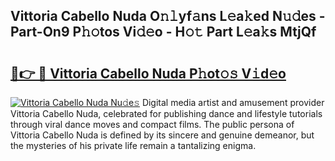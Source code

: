 ## Vittoria Cabello Nuda O𝚗𝚕yf𝚊ns L𝚎a𝚔ed N𝚞𝚍es - Part-On9 P𝚑𝚘tos Vi𝚍𝚎o - H𝚘𝚝 Part L𝚎a𝚔s MtjQf

# <h2><a href="http://kf1tu9.oniu.top/?m=Vittoria+Cabello+Nuda">🔗👉 🔴 Vittoria Cabello Nuda P𝚑ot𝚘𝚜 V𝚒d𝚎o</a></h2>

[![Vittoria Cabello Nuda Nu𝚍e𝚜](https://i.imgur.com/0qMVB7G.gif)](http://kf1tu9.oniu.top/?m=Vittoria+Cabello+Nuda)
Digital media artist and amusement provider Vittoria Cabello Nuda, celebrated for publishing dance and lifestyle tutorials through viral dance moves and compact films. The public persona of Vittoria Cabello Nuda is defined by its sincere and genuine demeanor, but the mysteries of his private life remain a tantalizing enigma.  
